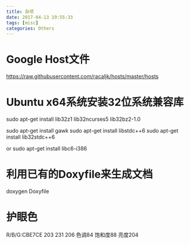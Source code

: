 ```yaml
---
title: 杂项
date: 2017-04-13 19:55:33
tags: [misc]
categories: Others
---
```



# Google Host文件
https://raw.githubusercontent.com/racaljk/hosts/master/hosts 


# Ubuntu x64系统安装32位系统兼容库
sudo apt-get install lib32z1 lib32ncurses5 lib32bz2-1.0

sudo apt-get install gawk
sudo apt-get install libstdc++6 
sudo apt-get install lib32stdc++6


or  sudo apt-get install libc6-i386


# 利用已有的Doxyfile来生成文档
doxygen Doxyfile



# 护眼色
R/B/G:CBE7CE  203 231 206
色调84 饱和度88 亮度204

















